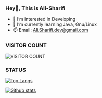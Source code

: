 ### Hey👋, This is Ali-Sharifi
- 👀 I’m interested in Developing
- 🌱 I’m currently learning Java, Gnu/Linux
- 📫 Email: Ali.Sharifi.dev@gmail.com

### VISITOR COUNT

![VISITOR COUNT](https://profile-counter.glitch.me/Ali-1Dev/count.svg)

### STATUS
[![Top Langs](https://github-readme-stats.vercel.app/api/top-langs/?username=Ali-1Dev&layout=compact)](https://github.com/omidp/github-readme-stats)

[![Github stats](https://github-readme-stats.vercel.app/api?username=Ali-1Dev&show_icons=true&include_all_commits=true)](https://github.com/omidp/github-readme-stats)
<!--
**Ali-1Dev/Ali-1Dev** is a ✨ _special_ ✨ repository because its `README.md` (this file) appears on your GitHub profile.

Here are some ideas to get you started:

- 🔭 I’m currently working on ...
- 🌱 I’m currently learning ...
- 👯 I’m looking to collaborate on ...
- 🤔 I’m looking for help with ...
- 💬 Ask me about ...
- 📫 How to reach me: ...
- 😄 Pronouns: ...
- ⚡ Fun fact: ...
-->
